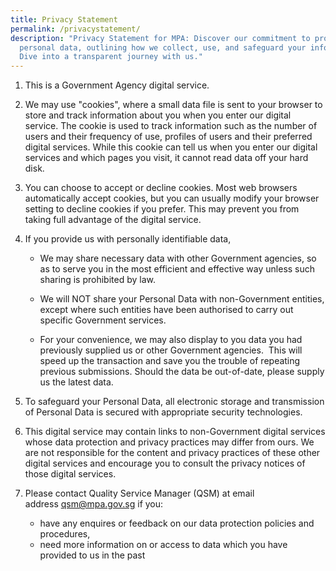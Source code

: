 ```yaml
---
title: Privacy Statement
permalink: /privacystatement/
description: "Privacy Statement for MPA: Discover our commitment to protect your
  personal data, outlining how we collect, use, and safeguard your information.
  Dive into a transparent journey with us."
---
```

1.  This is a Government Agency digital service.  
    
2.  We may use "cookies", where a small data file is sent to your browser to store and track information about you when you enter our digital service. The cookie is used to track information such as the number of users and their frequency of use, profiles of users and their preferred digital services. While this cookie can tell us when you enter our digital services and which pages you visit, it cannot read data off your hard disk.  
      
    
3.  You can choose to accept or decline cookies. Most web browsers automatically accept cookies, but you can usually modify your browser setting to decline cookies if you prefer. This may prevent you from taking full advantage of the digital service.   
      
4.  If you provide us with personally identifiable data,  
    *   We may share necessary data with other Government agencies, so as to serve you in the most efficient and effective way unless such sharing is prohibited by law.  
        
    *   We will NOT share your Personal Data with non-Government entities, except where such entities have been authorised to carry out specific Government services.  
        
    *   For your convenience, we may also display to you data you had previously supplied us or other Government agencies.  This will speed up the transaction and save you the trouble of repeating previous submissions. Should the data be out-of-date, please supply us the latest data.  
          
        
5.  To safeguard your Personal Data, all electronic storage and transmission of Personal Data is secured with appropriate security technologies.  
      
    
6.  This digital service may contain links to non-Government digital services whose data protection and privacy practices may differ from ours. We are not responsible for the content and privacy practices of these other digital services and encourage you to consult the privacy notices of those digital services.  
      
    
7.  Please contact Quality Service Manager (QSM) at email address [qsm@mpa.gov.sg](mailto:qsm@mpa.gov.sg) if you:  
    *   have any enquires or feedback on our data protection policies and procedures,
    *   need more information on or access to data which you have provided to us in the past